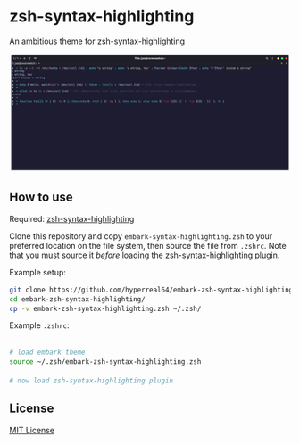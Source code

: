 # zsh-syntax-highlighting

An ambitious theme for zsh-syntax-highlighting

![embark-zsh-syntax](/embark-zsh-syntax-demo.png)

## How to use

Required: [zsh-syntax-highlighting](https://github.com/zsh-users/zsh-syntax-highlighting)

Clone this repository and copy `embark-syntax-highlighting.zsh` to your preferred location on the file system, then source the file from `.zshrc`. Note that you must source it *before* loading the zsh-syntax-highlighting plugin. 

Example setup:
```bash
git clone https://github.com/hyperreal64/embark-zsh-syntax-highlighting
cd embark-zsh-syntax-highlighting/
cp -v embark-zsh-syntax-highlighting.zsh ~/.zsh/
```

Example `.zshrc`:
```bash

# load embark theme
source ~/.zsh/embark-zsh-syntax-highlighting.zsh

# now load zsh-syntax-highlighting plugin
```

## License

[MIT License](https://github.com/hyperreal64/embark-zsh-syntax-highlighting/blob/master/LICENSE)
